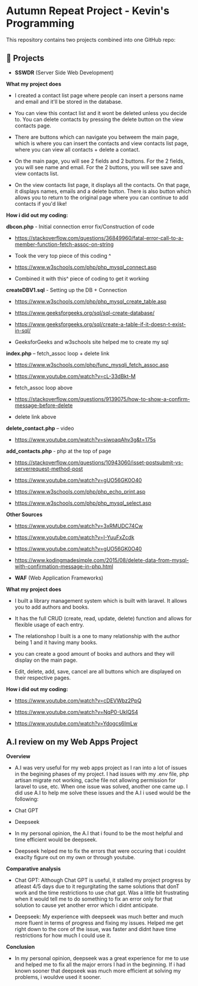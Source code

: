 # Autumn Repeat Project - Kevin's Programming 

This repository contains two projects combined into one GitHub repo:

## 📂 Projects

- **SSWDR** (Server Side Web Development)  

**What my project does**

- I created a contact list page where people can insert a persons name and email and it'll be stored in the database.

- You can view this contact list and it wont be deleted unless you decide to. You can delete contacts by pressing the delete button on the view contacts page. 

- There are buttons which can navigate you betweem the main page, which is where you can insert the contacts and view contacts list page, where you can view all contacts + delete a contact. 

- On the main page, you will see 2 fields and 2 buttons. For the 2 fields, you will see name and email. For the 2 buttons, you will see save and view contacts list.

- On the view contacts list page, it displays all the contacts. On that page, it displays names, emails and a delete button. There is also button which allows you to return to the original page where you can continue to add contacts if you'd like!


**How i did out my coding:**

**dbcon.php** - Initial connection error fix/Construction of code

- https://stackoverflow.com/questions/36849960/fatal-error-call-to-a-member-function-fetch-assoc-on-string

- Took the very top piece of this coding ^

- https://www.w3schools.com/php/php_mysql_connect.asp

- Combined it with this^ piece of coding to get it working

**createDBV1.sql** - Setting up the DB + Connection 

- https://www.w3schools.com/php/php_mysql_create_table.asp

- https://www.geeksforgeeks.org/sql/sql-create-database/

- https://www.geeksforgeeks.org/sql/create-a-table-if-it-doesn-t-exist-in-sql/

- GeeksforGeeks and w3schools site helped me to create my sql

**index.php** – fetch_assoc loop + delete link

- https://www.w3schools.com/php/func_mysqli_fetch_assoc.asp

- https://www.youtube.com/watch?v=cL-33dBkt-M

- fetch_assoc loop above

- https://stackoverflow.com/questions/9139075/how-to-show-a-confirm-message-before-delete

- delete link above

**delete_contact.php** – video

- https://www.youtube.com/watch?v=siwoaqAhv3g&t=175s 

**add_contacts.php** - php at the top of page

- https://stackoverflow.com/questions/10943060/isset-postsubmit-vs-serverrequest-method-post

- https://www.youtube.com/watch?v=gUO56GK0O40

- https://www.w3schools.com/php/php_echo_print.asp

- https://www.w3schools.com/php/php_mysql_select.asp

**Other Sources** 

- https://www.youtube.com/watch?v=3xRMUDC74Cw

- https://www.youtube.com/watch?v=I-YuuFxZcdk

- https://www.youtube.com/watch?v=gUO56GK0O40

- https://www.kodingmadesimple.com/2015/08/delete-data-from-mysql-with-confirmation-message-in-php.html


- **WAF** (Web Application Frameworks)  

**What my project does**

- I built a library management system which is built with laravel. It allows you to add authors and books.

- It has the full CRUD (create, read, update, delete) function and allows for flexible usage of each entry.

- The relationshop I built is a one to many relationship with the author being 1 and it having many books.

- you can create a good amount of books and authors and they will display on the main page. 

- Edit, delete, add, save, cancel are all buttons which are displayed on their respective pages. 

**How i did out my coding:**

- https://www.youtube.com/watch?v=cDEVWbz2PpQ

- https://www.youtube.com/watch?v=NqP0-UkIQS4

- https://www.youtube.com/watch?v=Ydogcs6ImLw


##  A.I review on my Web Apps Project

**Overview**

- A.I was very useful for my web apps project as I ran into a lot of issues in the begining phases of my project. I had issues with my .env file, php artisan migrate not working, cache file not allowing permission for laravel to use, etc. When one issue was solved, another one came up. I did use A.I to help me solve these issues and the A.I i used would be the following:

- Chat GPT

- Deepseek

- In my personal opinion, the A.I that i found to be the most helpful and time efficient would be deepseek.

- Deepseek helped me to fix the errors that were occuring that i couldnt exaclty figure out on my own or through youtube. 

**Comparative analysis** 

- Chat GPT: Although Chat GPT is useful, it stalled my project progress by atleast 4/5 days due to it regurgitating the same solutions that donT work and the time restrictions to use chat gpt. Was a little bit frustrating when it would tell me to do something to fix an error only for that solution to cause yet another error which i didnt anticipate. 

- Deepseek: My experience with deepseek was much better and much more fluent in terms of progress and fixing my issues. Helped me get right down to the core of the issue, was faster and didnt have time restrictions for how much I could use it. 

**Conclusion**

- In my personal opinion, deepseek was a great experience for me to use and helped me to fix all the major errors I had in the beginning. If i had known sooner that deepseek was much more efficient at solving my problems, i wouldve used it sooner. 









